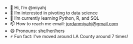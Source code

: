 - 👋 Hi, I’m @miyahj
- 👀 I’m interested in pivoting to data science
- 🌱 I’m currently learning Python, R, and SQL
- 📫 How to reach me email: jordanmiyahj@gmail.com
- 😄 Pronouns: she/her/hers
- ⚡ Fun fact: I've moved around LA County around 7 times!

<!---
miyahj/miyahj is a ✨ special ✨ repository because its `README.md` (this file) appears on your GitHub profile.
You can click the Preview link to take a look at your changes.
--->
